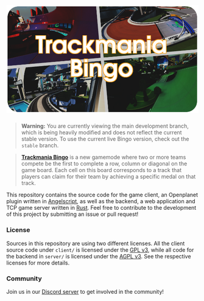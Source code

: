 # ![Trackmania Bingo](.github/img/bingo_thumbnail.png)

> **Warning:** You are currently viewing the main development branch, which is being heavily modified and does not reflect the current stable version. To use the current live Bingo version, check out the `stable` branch.

> **[Trackmania Bingo](https://openplanet.dev/plugin/trackmaniabingo)** is a new gamemode where two or more teams compete be the first to complete a row, column or diagonal on the game board. Each cell on this board corresponds to a track that players can claim for their team by achieving a specific medal on that track.

This repository contains the source code for the game client, an Openplanet plugin written in [Angelscript](https://www.angelcode.com/angelscript/), as well as the backend, a web application and TCP game server written in [Rust](https://www.rust-lang.org/). Feel free to contribute to the development of this project by submitting an issue or pull request!

### License
Sources in this repository are using two different licenses. All the client source code under `client/` is licensed under the [GPL v3](client/LICENSE), while all code for the backend in `server/` is licensed under the [AGPL v3](server/LICENSE). See the respective licenses for more details.

### Community
Join us in our [Discord server](https://discord.gg/pJbeqptsEa) to get involved in the community!

